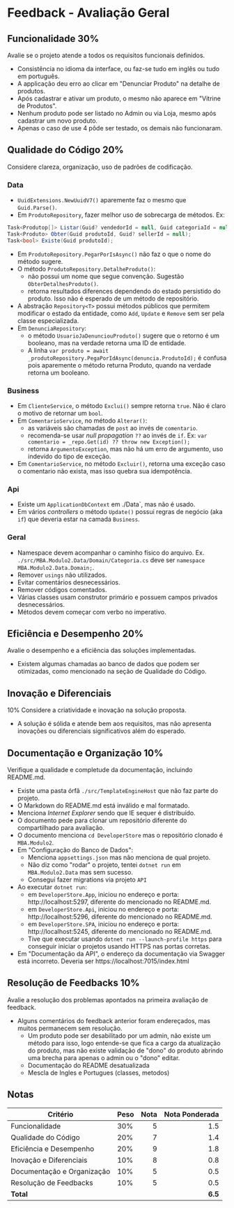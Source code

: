 # Feedback - Avaliação Geral

## Funcionalidade 30%

Avalie se o projeto atende a todos os requisitos funcionais definidos.

* Consistência no idioma da interface, ou faz-se tudo em inglês ou tudo em português.
* A applicação deu erro ao clicar em "Denunciar Produto" na detalhe de produtos.
* Após cadastrar e ativar um produto, o mesmo não aparece em "Vitrine de Produtos".
* Nenhum produto pode ser listado no Admin ou via Loja, mesmo após cadastrar um novo produto.
* Apenas o caso de use 4 pôde ser testado, os demais não funcionaram.

## Qualidade do Código 20%

Considere clareza, organização, uso de padrões de codificação.

### Data
* `UuidExtensions.NewUuidV7()` aparemente faz o mesmo que `Guid.Parse()`.
* Em `ProdutoRepository`, fazer melhor uso de sobrecarga de métodos. Ex:
```csharp
Task<Produtop[]> Listar(Guid? vendedorId = null, Guid categoriaId = null);
Task<Produto> Obter(Guid produtoId, Guid? sellerId = null);
Task<bool> Existe(Guid produtoId);
```
* Em `ProdutoRepository.PegarPorIsAsync()` não faz o que o nome do método sugere.
* O método `ProdutoRepository.DetalheProduto()`:
  * não possui um nome que segue convenção. Sugestão `ObterDetalhesProduto()`.
  * retorna resultados diferences dependendo do estado persistido do produto. Isso não é esperado de um método de repositório.
* A abstração `Repository<T>` possui métodos públicos que permitem modificar o estado da entidade, como `Add`, `Update` e `Remove` sem ser pela classe especializada.
* Em `DenunciaRepository`:
  - o método `UsuarioJaDenunciouProduto()` sugere que o retorno é um booleano, mas na verdade retorna uma ID de entidade.
  - A linha `var produto = await _produtoRepository.PegaPorIdAsync(denuncia.ProdutoId);` é confusa pois aparemente o método returna Produto, quando na verdade retorna um booleano.

### Business

* Em `ClienteService`, o método `Exclui()` sempre retorna `true`. Não é claro o motivo de retornar um `bool`.
* Em `ComentarioService`, no método `Alterar()`:
  - as variáveis são chamadas de `post` ao invés de `comentario`.
  - recomenda-se usar _null propagation_ `??` ao invés de `if`. Ex: `var comentario = _repo.Get(id) ?? throw new Exception();`
  - retorna `ArgumentoException`, mas não há um erro de argumento, uso indevido do tipo de exceção.
* Em `ComentarioService`, no método `Excluir()`, retorna uma exceção caso o comentario não exista, mas isso quebra sua idempotência.

### Api

* Existe um `ApplicationDbContext` em ./Data`, mas não é usado.
* Em vários _controllers_ o método `Update()` possui regras de negócio (aka `if`) que deveria estar na camada `Business`.

### Geral
* Namespace devem acompanhar o caminho físico do arquivo. Ex. `./src/MBA.Modulo2.Data/Domain/Categoria.cs` deve ser `namespace MBA.Modulo2.Data.Domain;`.
* Remover `usings` não utilizados.
* Evitar comentários desnecessários.
* Remover códigos comentados.
* Várias classes usam construtor primário e possuem campos privados desnecessários.
* Métodos devem começar com verbo no imperativo.

## Eficiência e Desempenho 20%

Avalie o desempenho e a eficiência das soluções implementadas.

* Existem algumas chamadas ao banco de dados que podem ser otimizadas, como mencionado na seção de Qualidade do Código.

## Inovação e Diferenciais

10% Considere a criatividade e inovação na solução proposta.

* A solução é sólida e atende bem aos requisitos, mas não apresenta inovações ou diferenciais significativos além do esperado.

## Documentação e Organização 10%

Verifique a qualidade e completude da documentação, incluindo README.md.

* Existe uma pasta órfã `./src/TemplateEngineHost` que não faz parte do projeto.
* O Markdown do README.md está inválido e mal formatado.
* Menciona _Internet Explorer_ sendo que IE sequer é distribuído.
* O documento pede para clonar um repositório diferente do compartilhado para avaliação.
* O documento menciona `cd DeveloperStore` mas o repositório clonado é `MBA.Modulo2`.
* Em "Configuração do Banco de Dados":
  - Menciona `appsettings.json` mas não menciona de qual projeto.
  - Não diz como "rodar" o projeto, tentei `dotnet run` em `MBA.Modulo2.Data` mas sem sucesso.
  - Consegui fazer migrations via projeto `API`
* Ao executar `dotnet run`:
  - em `DeveloperStore.App`, iniciou no endereço e porta: http://localhost:5297, diferente do mencionado no README.md.
  - em `DeveloperStore.Api`, iniciou no endereço e porta: http://localhost:5296, diferente do mencionado no README.md.
  - em `DeveloperStore.SPA`, iniciou no endereço e porta: http://localhost:5245, diferente do mencionado no README.md.
  - Tive que executar usando `dotnet run --launch-profile https` para conseguir iniciar o projetos usando HTTPS nas portas corretas.
* Em "Documentação da API", o endereço da documentação via Swagger está incorreto. Deveria ser https://localhost:7015/index.html

## Resolução de Feedbacks 10%

Avalie a resolução dos problemas apontados na primeira avaliação de feedback.
* Alguns comentários do feedback anterior foram endereçados, mas muitos permanecem sem resolução.
  - Um produto pode ser desabilitado por um admin, não existe um método para isso, logo entende-se que fica a cargo da atualização do produto, mas não existe validação de "dono" do produto abrindo uma brecha para apenas o admin ou o "dono" editar.
  - Documentação do README desatualizada
  - Mescla de Ingles e Portugues (classes, metodos)

## Notas

| Critério                     | Peso | Nota | Nota Ponderada |
|------------------------------|------|-----:|---------------:|
| Funcionalidade               | 30%  |    5 |            1.5 |
| Qualidade do Código          | 20%  |    7 |            1.4 |
| Eficiência e Desempenho      | 20%  |    9 |            1.8 |
| Inovação e Diferenciais      | 10%  |    8 |            0.8 |
| Documentação e Organização   | 10%  |    5 |            0.5 |
| Resolução de Feedbacks       | 10%  |    5 |            0.5 |
| **Total**                    |      |      |        **6.5** |
